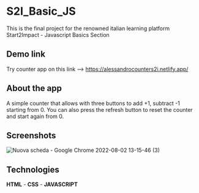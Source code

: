 # S2I_Basic_JS
This is the final project for the renowned italian learning platform Start2Impact - Javascript Basics Section

## Demo link

Try counter app on this link --> https://alessandrocounters2i.netlify.app/

## About the app

A simple counter that allows with three buttons to add +1, subtract -1 starting from 0. You can also press the refresh button to reset the counter and start again from 0.

## Screenshots
![Nuova scheda - Google Chrome 2022-08-02 13-15-46 (3)](https://user-images.githubusercontent.com/64644550/183040726-62433a5b-7b24-4a73-acf6-4d5751f87c45.gif)

## Technologies

**HTML** - **CSS** - **JAVASCRIPT**
